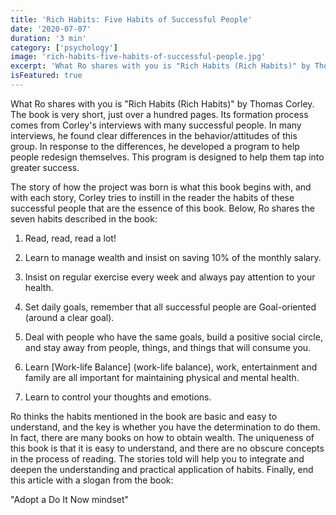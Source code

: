 ```yaml
---
title: 'Rich Habits: Five Habits of Successful People'
date: '2020-07-07'
duration: '3 min'
category: ['psychology']
image: 'rich-habits-five-habits-of-successful-people.jpg'
excerpt: 'What Ro shares with you is "Rich Habits (Rich Habits)" by Thomas Corley. The book is very short, just over a hundred pages. Its formation process comes from Corley interviews with many successful people. In many interviews, he found clear differences in the behavior/attitudes of this group. In response to the differences, he developed a program to help people redesign themselves. This program is designed to help them tap into greater success.'
isFeatured: true
---
```


What Ro shares with you is "Rich Habits (Rich Habits)" by Thomas Corley. The book is very short, just over a hundred pages. Its formation process comes from Corley's interviews with many successful people. In many interviews, he found clear differences in the behavior/attitudes of this group. In response to the differences, he developed a program to help people redesign themselves. This program is designed to help them tap into greater success.

The story of how the project was born is what this book begins with, and with each story, Corley tries to instill in the reader the habits of these successful people that are the essence of this book. Below, Ro shares the seven habits described in the book:

1. Read, read, read a lot!

2. Learn to manage wealth and insist on saving 10% of the monthly salary.

3. Insist on regular exercise every week and always pay attention to your health.

4. Set daily goals, remember that all successful people are Goal-oriented (around a clear goal).

5. Deal with people who have the same goals, build a positive social circle, and stay away from people, things, and things that will consume you.

6. Learn [Work-life Balance] (work-life balance), work, entertainment and family are all important for maintaining physical and mental health.

7. Learn to control your thoughts and emotions.

Ro thinks the habits mentioned in the book are basic and easy to understand, and the key is whether you have the determination to do them. In fact, there are many books on how to obtain wealth. The uniqueness of this book is that it is easy to understand, and there are no obscure concepts in the process of reading. The stories told will help you to integrate and deepen the understanding and practical application of habits. Finally, end this article with a slogan from the book:

"Adopt a Do It Now mindset"
